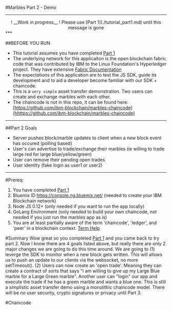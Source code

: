 #Marbles Part 2 - Demo

***
<center>
! __Work in progress__ !  
Please use [Part 1](./tutorial_part1.md) until this message is gone
</center>
***

##BEFORE YOU RUN
- This tutorial assumes you have completed [Part 1](./tutorial_part1.md)
- The underlying network for this applicaiton is the open blockchain fabric code that was contributed by IBM to the Linux Foundation's Hyperledger project. They have extensive [Fabric Documentation](https://github.com/openblockchain/obc-docs)
- The expectations of this application are to test the JS SDK, guide its development and to aid a developer become familiar with our SDK + chaincode.
- This is a `very simple` asset transfer demonstration.  Two users can create and exchange marbles with each other.
- The chaincode is not in this repo, it can be found here: [https://github.com/ibm-blockchain/marbles-chaincode](hhttps://github.com/ibm-blockchain/marbles-chaincode)

***

##Part 2 Goals
- Server pushes block/marble updates to client when a new block event has occured (polling based)
- User's can advertise to trade/exchange their marbles (ie willing to trade large red for large blue/yellow/green)
- User can remove their pending open trades
- User identity (fake login as user1 or user2)

***

#Prereq:
1. You have completed [Part 1](./tutorial_part1.md)
1. Bluemix ID https://console.ng.bluemix.net/ (needed to create your IBM Blockchain network)
1. Node JS 0.12+ (only needed if you want to run the app locally)
1. GoLang Environment (only needed to build your own chaincode, not needed if you just run the marbles app as is)
1. You are at least partially aware of the term 'chaincode', 'ledger', and 'peer' in a blockchain context. [Term Help](https://github.com/openblockchain/obc-docs/blob/master/glossary.md)


#Summary
Wow great so you completed [Part 1](./tutorial_part1.md) and you came back to try part 2. 
Now I know there are 4 goals listed above, but really there are only 2 major changes we are going to do this time around. 
We are going to (1) leverge the SDK to monitor when a new block gets written. 
This will allows us to push an update to our clients via the websocket, no more setTimeout(). 
(2) Users can now create an 'open trade'. Meaning they can create a contract of sorts that says "I am willing to give up my Large Blue marble for a Large Green marble". 
Another user can "login" our app and execute the trade if he has a green marble and wants a blue one.
This is still a simplistic asset transfer demo using a monolithic chaincode model. 
There will be no user security, crypto signatures or privacy until Part 3.


#Chaincode
